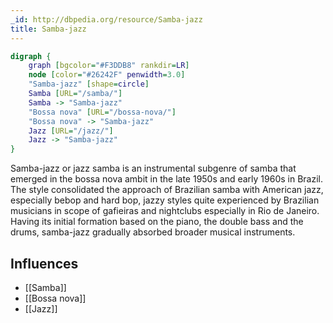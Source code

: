 ```yaml
---
_id: http://dbpedia.org/resource/Samba-jazz
title: Samba-jazz
---
```


```dot
digraph {
	graph [bgcolor="#F3DDB8" rankdir=LR]
	node [color="#26242F" penwidth=3.0]
	"Samba-jazz" [shape=circle]
	Samba [URL="/samba/"]
	Samba -> "Samba-jazz"
	"Bossa nova" [URL="/bossa-nova/"]
	"Bossa nova" -> "Samba-jazz"
	Jazz [URL="/jazz/"]
	Jazz -> "Samba-jazz"
}
```

Samba-jazz or jazz samba is an instrumental subgenre of samba that emerged in the bossa nova ambit in the late 1950s and early 1960s in Brazil. The style consolidated the approach of Brazilian samba with American jazz, especially bebop and hard bop, jazzy styles quite experienced by Brazilian musicians in scope of gafieiras and nightclubs especially in Rio de Janeiro. Having its initial formation based on the piano, the double bass and the drums, samba-jazz gradually absorbed broader musical instruments.

## Influences

- [[Samba]]
- [[Bossa nova]]
- [[Jazz]]
